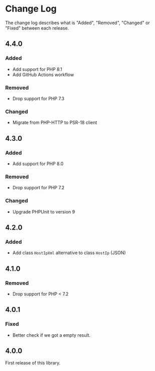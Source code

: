 # Change Log

The change log describes what is "Added", "Removed", "Changed" or "Fixed" between each release.

## 4.4.0

### Added

- Add support for PHP 8.1
- Add GitHub Actions workflow

### Removed

- Drop support for PHP 7.3

### Changed

- Migrate from PHP-HTTP to PSR-18 client

## 4.3.0

### Added

- Add support for PHP 8.0

### Removed

- Drop support for PHP 7.2

### Changed

- Upgrade PHPUnit to version 9

## 4.2.0

### Added

- Add class `HostIpXml` alternative to class `HostIp` (JSON)

## 4.1.0

### Removed

- Drop support for PHP < 7.2

## 4.0.1

### Fixed

- Better check if we got a empty result.

## 4.0.0

First release of this library.
